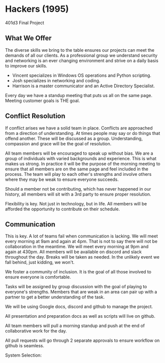 # Hackers (1995)
401d3 Final Project

## What We Offer

The diverse skills we bring to the table ensures our projects can meet the demands of all our clients. As a professional group we understand security and networking is an ever changing environment and strive on a daily basis to improve our skills.

- Vincent specializes in Windows OS operations and Python scripting.
- Josh specializes in networking and coding.
- Harrison is a master communicator and an Active Directory Specialist.
 
Every day we have a standup meeting that puts us all on the same page. Meeting customer goals is THE goal.

## Conflict Resolution

If conflict arises we have a solid team in place. Conflicts are approached from a direction of understanding. At times people may say or do things that offend another. These will be discussed as a group. Understanding, compassion and grace will be the goal of resolution.

All team members will be encouraged to speak up without bias. We are a group of individuals with varied backgrounds and experience. This is what makes us strong. In practice it will be the purpose of the morning meeting to ensure that all members are on the same page and feel included in the process. The team will play to each other's strengths and involve others where they may be weak to ensure everyone succeeds.

Should a member not be contributing, which has never happened in our history, all members will sit with a 3rd party to ensure proper resolution.

Flexibility is key. Not just in technology, but in life. All members will be afforded the opportunity to contribute on their schedule.

## Communication

This is key. A lot of teams fail when communication is lacking. We will meet every morning at 9am and again at 4pm. That is not to say there will not be collaboration in the meantime. We will meet every morning at 9pm and again at 430pm. All members will be available on discord and slack throughout the day. Breaks will be taken as needed. In the unlikely event we fall behind, just kidding, we won't.

We foster a community of inclusion. It is the goal of all those involved to ensure everyone is comfortable.

Tasks will be assigned by group discussion with the goal of playing to everyone's strengths. Members that are weak in an area can pair up with a partner to get a better understanding of the task.

We will be using Google docs, discord and github to manage the project.

All presentation and preparation docs as well as scripts will live on github.

All team members will pull a morning standup and push at the end of collaborative work for the day.

All pull requests will go through 2 separate approvals to ensure workflow on github is seamless.

System Selection:



